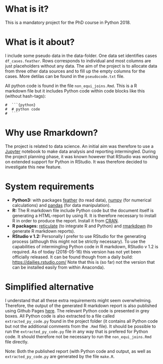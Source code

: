 # What is it?

This is a mandatory project for the PhD course in Python 2018.

# What is it about?

I include some pseudo data in the data-folder.
One data set identifies cases `df_cases.feather`. Rows corresponds to individual and most columns are just placeholders without any data.
The aim of the project is to allocate data from three other data sources and to fill up the empty columns for the cases. 
More detilas can be found in the `pseudocode.txt` file. 

All python code is found in the file `non_equi_joins.Rmd`. This is a R markdown file but it includes Python code within code blocks like this (without hash-tags):

```
#  ```{python}
#  # python code
#  ```
```

# Why use Rmarkdown?

The project is related to data science. An initial aim was therefore to use a [Jupyter](http://jupyter.org/) notebook to make data analysis and reporting intermingled.
During the project planning phase, it was known however that RStudio was working on extended support for Python in RStudio. It was therefore decided to investigate this new feature. 


# System requirements

* **Python3:** with packages [feather](https://github.com/wesm/feather) (to read data), [numpy](http://www.numpy.org/) (for numerical calculations) and [pandas](https://pandas.pydata.org/) (for data manipulation).
* **R:** The R markdown file include Python code but the document itself is generating a HTML-report by using R.
It is therefore necessary to install R in order to produce the report.
Install it from [CRAN](https://cloud.r-project.org/).
* **R packages:** [reticulate](https://rstudio.github.io/reticulate/) (to integrate R and Python) and [rmarkdown](https://rmarkdown.rstudio.com/) (to generate R markdown reports). 
* **RStudio v 1.2:** Personally I prefer to use RStudio for the generating process (although this might not be strictly necessary).
To use the capabilities of intermingling Python code in R markdown, RStudio v 1.2 is required.
As of today (2018-05-16) this version has not yet been officially released.
It can be found though from a daily build: https://dailies.rstudio.com/
Note that this is (so far) not the version that can be installed easily from within Anaconda).


# Simplified alternative

I understand that all these extra requirements might seem overwhelming. Therefore, the output of the generated R markdown report is also published using Github Pages [here](https://eribul.github.io/course_projrct/). The relevant Python code is presented in grey boxes. All Python code is also extracted to a file called `extracted_py_code.py` found in the project folder (it contains all Python code but not the additional comments from the `.Rmd` file). It should be possible to run the `extracted_py_code.py` file in any way that is prefered for Python code. It should therefore not be necessary to run the `non_equi_joins.Rmd` file directly. 

Note: Both the published report (with Python code and output, as well as `extracted_py_code.py` are generated by the file `make.R`. 
